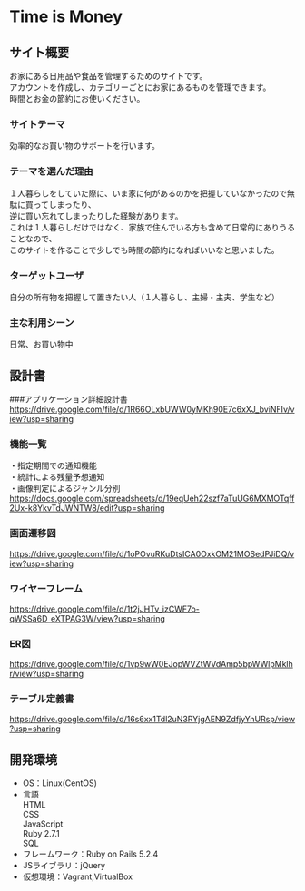 # Time is Money

## サイト概要
お家にある日用品や食品を管理するためのサイトです。<br>
アカウントを作成し、カテゴリーごとにお家にあるものを管理できます。<br>
時間とお金の節約にお使いください。

### サイトテーマ
効率的なお買い物のサポートを行います。

### テーマを選んだ理由
１人暮らしをしていた際に、いま家に何があるのかを把握していなかったので無駄に買ってしまったり、<br>
逆に買い忘れてしまったりした経験があります。<br>
これは１人暮らしだけではなく、家族で住んでいる方も含めて日常的にありうることなので、<br>
このサイトを作ることで少しでも時間の節約になればいいなと思いました。<br>

### ターゲットユーザ
自分の所有物を把握して置きたい人（１人暮らし、主婦・主夫、学生など）

### 主な利用シーン
日常、お買い物中



## 設計書
###アプリケーション詳細設計書
https://drive.google.com/file/d/1R66OLxbUWW0yMKh90E7c6xXJ_bviNFIv/view?usp=sharing

### 機能一覧
・指定期間での通知機能<br>
・統計による残量予想通知<br>
・画像判定によるジャンル分別<br>
https://docs.google.com/spreadsheets/d/19eqUeh22szf7aTuUG6MXMOTqff2Ux-k8YkvTdJWNTW8/edit?usp=sharing


### 画面遷移図
https://drive.google.com/file/d/1oPOvuRKuDtsICA0OxkOM21MOSedPJiDQ/view?usp=sharing

### ワイヤーフレーム
https://drive.google.com/file/d/1t2jJHTv_izCWF7o-qWSSa6D_eXTPAG3W/view?usp=sharing

### ER図
https://drive.google.com/file/d/1vp9wW0EJopWVZtWVdAmp5bpWWlpMklhr/view?usp=sharing

### テーブル定義書
https://drive.google.com/file/d/16s6xx1Tdl2uN3RYjgAEN9ZdfjyYnURsp/view?usp=sharing



## 開発環境
- OS：Linux(CentOS)
- 言語<br>
      HTML<br>
      CSS<br>
      JavaScript<br>
      Ruby 2.7.1<br>
      SQL<br>
- フレームワーク：Ruby on Rails 5.2.4
- JSライブラリ：jQuery
- 仮想環境：Vagrant,VirtualBox
